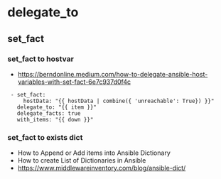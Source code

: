 # delegate_to

## set_fact

### set_fact to hostvar

-   <https://berndonline.medium.com/how-to-delegate-ansible-host-variables-with-set-fact-6e7c937d0f4c>

```
 - set_fact:
     hostData: "{{ hostData | combine({ 'unreachable': True}) }}"
   delegate_to: "{{ item }}"
   delegate_facts: true
   with_items: "{{ down }}"
```

### set_fact to exists dict

-   How to Append or Add items into Ansible Dictionary
-   How to create List of Dictionaries in Ansible
-   <https://www.middlewareinventory.com/blog/ansible-dict/>
